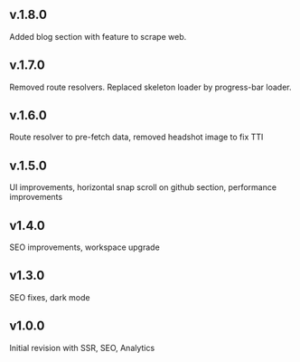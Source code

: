 ## v.1.8.0
Added blog section with feature to scrape web.  

## v.1.7.0
Removed route resolvers. Replaced skeleton loader by progress-bar loader.        

## v.1.6.0
Route resolver to pre-fetch data, removed headshot image to fix TTI      

## v.1.5.0
UI improvements, horizontal snap scroll on github section, performance improvements    

## v1.4.0
SEO improvements, workspace upgrade  

## v1.3.0
SEO fixes, dark mode  

## v1.0.0
Initial revision with SSR, SEO, Analytics  
